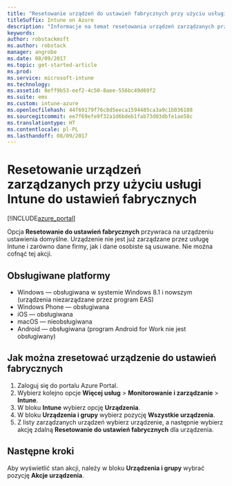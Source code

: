 ```yaml
---
title: "Resetowanie urządzeń do ustawień fabrycznych przy użyciu usługi Intune"
titleSuffix: Intune on Azure
description: "Informacje na temat resetowania urządzeń zarządzanych przy użyciu usługi Intune to ustawień fabrycznych."
keywords: 
author: robstackmsft
ms.author: robstack
manager: angrobe
ms.date: 08/09/2017
ms.topic: get-started-article
ms.prod: 
ms.service: microsoft-intune
ms.technology: 
ms.assetid: 8eff9b53-eef2-4c50-8aee-556bc49d69f2
ms.suite: ems
ms.custom: intune-azure
ms.openlocfilehash: 44f69179f76c8d5eeca1594485ca3a9c1b036188
ms.sourcegitcommit: ee7f69efe9f32a1d6bdeb1fab73d03dbfe1ae58c
ms.translationtype: HT
ms.contentlocale: pl-PL
ms.lasthandoff: 08/09/2017
---
```

# <a name="reset-intune-managed-devices-to-factory-settings"></a>Resetowanie urządzeń zarządzanych przy użyciu usługi Intune do ustawień fabrycznych


[!INCLUDE[azure_portal](./includes/azure_portal.md)]

Opcja **Resetowanie do ustawień fabrycznych** przywraca na urządzeniu ustawienia domyślne. Urządzenie nie jest już zarządzane przez usługę Intune i zarówno dane firmy, jak i dane osobiste są usuwane. Nie można cofnąć tej akcji.

## <a name="supported-platforms"></a>Obsługiwane platformy

- Windows — obsługiwana w systemie Windows 8.1 i nowszym (urządzenia niezarządzane przez program EAS)
- Windows Phone — obsługiwana
- iOS — obsługiwana
- macOS — nieobsługiwana
- Android — obsługiwana (program Android for Work nie jest obsługiwany)

## <a name="how-to-reset-a-device-to-factory-settings"></a>Jak można zresetować urządzenie do ustawień fabrycznych

1. Zaloguj się do portalu Azure Portal.
2. Wybierz kolejno opcje **Więcej usług** > **Monitorowanie i zarządzanie** > **Intune**.
3. W bloku **Intune** wybierz opcję **Urządzenia**.
4. W bloku **Urządzenia i grupy** wybierz pozycję **Wszystkie urządzenia**.
5. Z listy zarządzanych urządzeń wybierz urządzenie, a następnie wybierz akcję zdalną **Resetowanie do ustawień fabrycznych** dla urządzenia.

## <a name="next-steps"></a>Następne kroki

Aby wyświetlić stan akcji, należy w bloku **Urządzenia i grupy** wybrać pozycję **Akcje urządzenia**.

